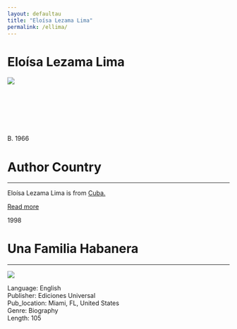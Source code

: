 ```yaml
---
layout: defaultau
title: "Eloísa Lezama Lima"
permalink: /ellima/
---
```

<!-- partial:index.partial.html -->
<div class="content">
     <h1>Eloísa Lezama Lima</h1>
    <div class="quote">
        <div><img src="https://cdnsecakmi.kaltura.com/p/1332041/sp/133204100/thumbnail/entry_id/0_pic2i1o0/version/100001/width/412/height/248" class="logo"></div>
    </div>
    <div class="timeline">
        <div style="padding-bottom:100px;"></div>
        <div class="block">
             <div class="date right"><p class="right"> B. 1966 </p></div>
            <div class="dot"></div>
            <div class="left first">
            <div class="author_country">
                <h1>Author Country</h1><hr>
          <div class="aclocation">  <p>Eloísa Lezama Lima is from <a href="{{ site.baseurl }}/62">Cuba.</a></p></div>
              <div class="acreadmore">  <a href="https://en.wikipedia.org/wiki/Jos%C3%A9_Lezama_Lima" target="_blank">Read more</a></div>
            </div>
            </div>
        <div class="block">
            <div class="date left"><p class="left">1998</p></div>
            <div class="dot"></div>
            <div class="right">
                <h1>Una Familia Habanera</h1><hr>
                <p><img src=https://m.media-amazon.com/images/I/4154QC6FG7L._SX313_BO1,204,203,200_.jpg""></p>
                <p>
                Language: English<br/>
                Publisher: Ediciones Universal<br/>
                Pub_location: Miami, FL, United States<br/>
                Genre: Biography<br/>
                Length: 105 <br/>                   </p>
            </div>
        </div>
